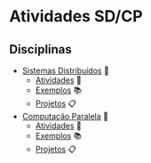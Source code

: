 # Atividades SD/CP


## Disciplinas
  - [Sistemas Distribuídos](https://github.com/lfnd0/activities-SD-CP/tree/master/sistemas_distribuidos) :file_folder:
    - [Atividades](https://github.com/lfnd0/activities-SD-CP/tree/master/sistemas_distribuidos/atividades) :pencil:
    - [Exemplos](https://github.com/lfnd0/activities-SD-CP/tree/master/sistemas_distribuidos/exemplos) :books:
    - [Projetos](https://github.com/lfnd0/activities-SD-CP/tree/master/sistemas_distribuidos/projetos) :clipboard:
  - [Computação Paralela](https://github.com/lfnd0/activities-SD-CP/tree/master/computacao_paralela) :file_folder:
    - [Atividades](https://github.com/lfnd0/activities-SD-CP/tree/master/computacao_paralela/atividades) :pencil:
    - [Exemplos](https://github.com/lfnd0/activities-SD-CP/tree/master/computacao_paralela/exemplos) :books:
    - [Projetos](https://github.com/lfnd0/activities-SD-CP/tree/master/computacao_paralela/projetos) :clipboard:
